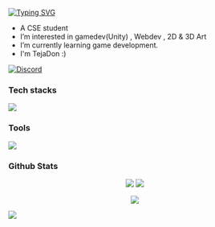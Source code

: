 [![Typing SVG](https://readme-typing-svg.demolab.com?font=Roboto&weight=900&size=30&duration=3000&pause=10000&color=1199FF&repeat=false&random=false&width=500&lines=Hi+there!+I'm+Tejas+Shrimali)](https://git.io/typing-svg)

+ A CSE student
+ I’m interested in gamedev(Unity) , Webdev , 2D & 3D Art
+ I’m currently learning game development.
+ I'm TejaDon :)

[![Discord](https://img.shields.io/badge/-@tejadon-deepskyblue?logo=discord&logoColor=white&color=3d45a9&labelColor=5965F6&style=flat-square)](https://discordapp.com/users/858621567159894026)
<!---
TejaDon360/TejaDon360 is a ✨ special ✨ repository because its `README.md` (this file) appears on your GitHub profile.
You can click the Preview link to take a look at your changes.
--->

<h3>Tech stacks</h3>
<p align="left">
  <a href="#">
    <img src="https://skillicons.dev/icons?i=html,css,javascript,python,nodejs" />
  </a>
</p>
<h3>Tools</h3>
<p align="left">
  <a href="#">
    <img src="https://skillicons.dev/icons?i=blender,unity,vscode" />
  </a>
</p>

<h3>Github Stats</h3>
<p align="center">
<img src="https://github-readme-streak-stats.herokuapp.com/?user=tejadon360&theme=transparent&title_color=1199ff0&border_radius=0&hide_border=true&include_all_commits=true&rank_icon=percentile&card_width=400" >
<img src="https://github-readme-stats.vercel.app/api/top-langs?username=tejadon360&theme=github_dark&bg_color=ffffff00&text_color=a4bbd0&border_radius=0&hide_border=true&layout=compact&card_width=350" />
</p>

<p align="center">
<img src="https://github-readme-stats.vercel.app/api?username=tejadon360&show_icons=true&theme=github_dark&bg_color=ffffff00&text_color=a4bbd0&border_radius=0&hide_border=true&include_all_commits=true&rank_icon=percentile&card_width=400" />
</p>

![](https://github-readme-activity-graph.vercel.app/graph?username=tejadon&theme=react-dark&bg_color=ffffff00&hide_border=true&point=00bfff&color=138fd1)

